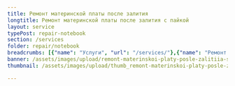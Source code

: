 ```yaml
---
title: Ремонт материнской платы после залития
longtitle: Ремонт материнской платы после залития с пайкой
layout: service
typePost: repair-notebook
section: /services
folder: repair/notebook
breadcrumbs: [{"name": "Услуги", "url": "/services/"},{"name": "Ремонт устройств", "url": "/services/repair/"},{"name": "Ноутбук", "url": "/services/repair/notebook/"}]
banner: /assets/images/upload/remont-materinskoi-platy-posle-zalitiia-s-paikoi.jpg
thumbnail: /assets/images/upload/thumb_remont-materinskoi-platy-posle-zalitiia-s-paikoi.jpg

---
```

